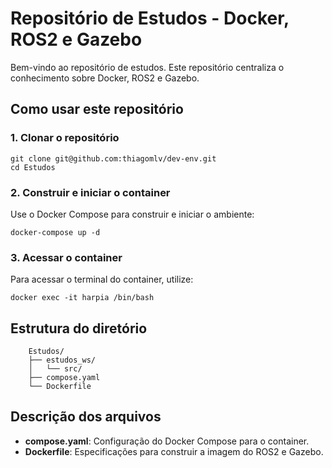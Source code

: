 # Repositório de Estudos - Docker, ROS2 e Gazebo

Bem-vindo ao repositório de estudos. Este repositório centraliza o conhecimento sobre Docker, ROS2 e Gazebo.

## Como usar este repositório

### 1. Clonar o repositório


    git clone git@github.com:thiagomlv/dev-env.git
    cd Estudos


### 2. Construir e iniciar o container

Use o Docker Compose para construir e iniciar o ambiente:

    docker-compose up -d

### 3. Acessar o container

Para acessar o terminal do container, utilize:

    docker exec -it harpia /bin/bash

## Estrutura do diretório

```
    Estudos/
    ├── estudos_ws/
    │   └── src/
    ├── compose.yaml
    └── Dockerfile
```

## Descrição dos arquivos

- **compose.yaml**: Configuração do Docker Compose para o container.
- **Dockerfile**: Especificações para construir a imagem do ROS2 e Gazebo.

